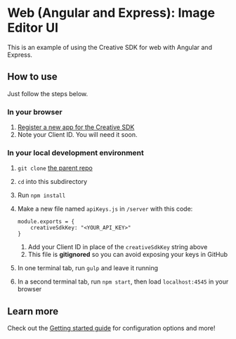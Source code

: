 # Web (Angular and Express): Image Editor UI

This is an example of using the Creative SDK for web with Angular and Express.

## How to use

Just follow the steps below.

### In your browser

1. [Register a new app for the Creative SDK](https://creativesdk.adobe.com/myapps.html)
2. Note your Client ID. You will need it soon.

### In your local development environment

1. `git clone` [the parent repo](https://github.com/CreativeSDK/web-getting-started-samples)
1. `cd` into this subdirectory
1. Run `npm install`
1. Make a new file named `apiKeys.js` in `/server` with this code:
	
	```
	module.exports = {
		creativeSdkKey: "<YOUR_API_KEY>"
	}
	```

	1. Add your Client ID in place of the `creativeSdkKey` string above
	1. This file is **gitignored** so you can avoid exposing your keys in GitHub

1. In one terminal tab, run `gulp` and leave it running
1. In a second terminal tab, run `npm start`, then load `localhost:4545` in your browser

## Learn more

Check out the [Getting started guide](https://creativesdk.adobe.com/docs/web/#/articles/gettingstarted/index.html) for configuration options and more!
